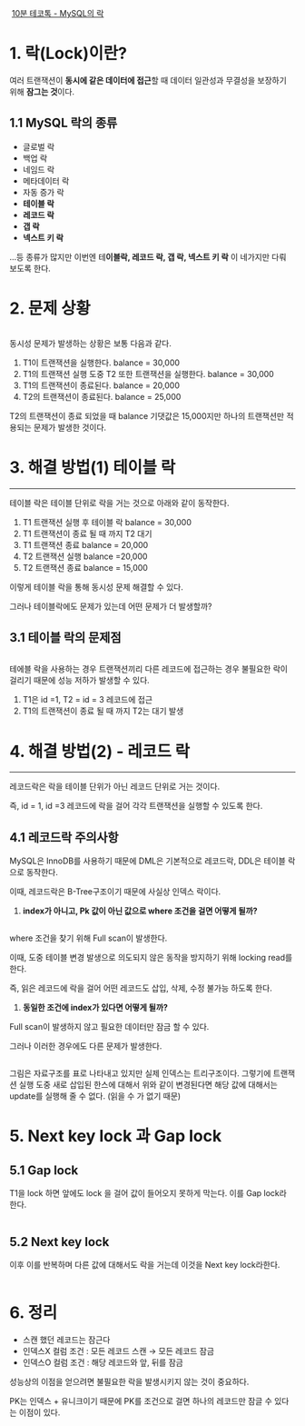 <p><img alt="" src="https://velog.velcdn.com/images/limseohyeon/post/72d63037-c087-483f-a41e-2c5fd041f4c2/image.png" />
<a href="https://youtu.be/-VzgLlSXm4g?si=fTxgB3x33ZT_pUIb">10분 테코톡 - MySQL의 락</a></p>
<h1 id="1-락lock이란">1. 락(Lock)이란?</h1>
<p>여러 트랜잭션이 <strong>동시에 같은 데이터에 접근</strong>할 때 데이터 일관성과 무결성을 보장하기 위해 <strong>잠그는 것</strong>이다.</p>
<h2 id="11-mysql-락의-종류">1.1 MySQL 락의 종류</h2>
<ul>
<li>글로벌 락</li>
<li>백업 락</li>
<li>네임드 락</li>
<li>메타데이터 락</li>
<li>자동 증가 락</li>
<li><strong>테이블 락</strong></li>
<li><strong>레코드 락</strong></li>
<li><strong>갭 락</strong></li>
<li><strong>넥스트 키 락</strong></li>
</ul>
<p>…등 종류가 많지만 이번엔 테<strong>이블락, 레코드 락, 갭 락, 넥스트 키 락</strong> 이 네가지만 다뤄 보도록 한다.</p>
<h1 id="2-문제-상황">2. 문제 상황</h1>
<p><img alt="" src="https://velog.velcdn.com/images/limseohyeon/post/9b9f5e87-1492-4415-995a-9a8d64917ff3/image.png" /></p>
<p>동시성 문제가 발생하는 상황은 보통 다음과 같다.</p>
<ol>
<li>T1이 트랜잭션을 실행한다. balance = 30,000</li>
<li>T1의 트랜잭션 실행 도중 T2 또한 트랜잭션을 실행한다. balance = 30,000</li>
<li>T1의 트랜잭션이 종료된다. balance = 20,000</li>
<li>T2의 트랜잭션이 종료된다. balance = 25,000</li>
</ol>
<p>T2의 트랜잭션이 종료 되었을 때 balance 기댓값은 15,000지만 하나의 트랜잭션만 적용되는 문제가 발생한 것이다.</p>
<h1 id="3-해결-방법1-테이블-락">3. 해결 방법(1) 테이블 락</h1>
<hr />
<p>테이블 락은 테이블 단위로 락을 거는 것으로 아래와 같이 동작한다.</p>
<ol>
<li>T1 트랜잭션 실행 후 테이블 락 balance = 30,000</li>
<li>T1 트랜잭션이 종료 될 때 까지 T2 대기</li>
<li>T1 트랜잭션 종료 balance = 20,000</li>
<li>T2 트랜잭션 실행 balance =20,000</li>
<li>T2 트랜잭션 종료 balance = 15,000</li>
</ol>
<p>이렇게 테이블 락을 통해 동시성 문제 해결할 수 있다.</p>
<p>그러나 테이블락에도 문제가 있는데 어떤 문제가 더 발생할까?</p>
<h2 id="31-테이블-락의-문제점">3.1 테이블 락의 문제점</h2>
<p><img alt="" src="https://velog.velcdn.com/images/limseohyeon/post/d3c36e42-2b76-43a4-991e-84b990c5e4ee/image.png" /></p>
<p>테에블 락을 사용하는 경우 트랜잭션끼리 다른 레코드에 접근하는 경우 불필요한 락이 걸리기 때문에 성능 저하가 발생할 수 있다.</p>
<ol>
<li>T1은 id =1, T2 = id = 3 레코드에 접근</li>
<li>T1의 트랜잭션이 종료 될 때 까지 T2는 대기 발생</li>
</ol>
<h1 id="4-해결-방법2---레코드-락">4. 해결 방법(2) - 레코드 락</h1>
<hr />
<p>레코드락은 락을 테이블 단위가 아닌 레코드 단위로 거는 것이다.</p>
<p>즉, id = 1, id =3 레코드에 락을 걸어 각각 트랜잭션을 실행할 수 있도록 한다.</p>
<h2 id="41-레코드락-주의사항">4.1 레코드락 주의사항</h2>
<p>MySQL은 InnoDB를 사용하기 때문에 DML은 기본적으로 레코드락, DDL은 테이블 락으로 동작한다.</p>
<p>이때, 레코드락은 B-Tree구조이기 때문에 사실상 인덱스 락이다.</p>
<ol>
<li><strong>index가 아니고, Pk 값이 아닌 값으로 where 조건을 걸면 어떻게 될까?</strong></li>
</ol>
<p><img alt="" src="https://velog.velcdn.com/images/limseohyeon/post/e07aa9a4-45af-4b55-8101-925db87fc222/image.png" /></p>
<p>where 조건을 찾기 위해 Full scan이 발생한다.</p>
<p>이때, 도중 테이블 변경 발생으로 의도되지 않은 동작을 방지하기 위해 locking read를 한다. </p>
<p>즉, 읽은 레코드에 락을 걸어 어떤 레코드도 삽입, 삭제, 수정 불가능 하도록 한다.</p>
<ol>
<li><strong>동일한 조건에 index가 있다면 어떻게 될까?</strong></li>
</ol>
<p>Full scan이 발생하지 않고 필요한 데이터만 잠금 할 수 있다.</p>
<p>그러나 이러한 경우에도 다른 문제가 발생한다. </p>
<p><img alt="" src="https://velog.velcdn.com/images/limseohyeon/post/009b6529-5ed8-498c-97c3-42136dc1ad98/image.png" /></p>
<p>그림은 자료구조를 표로 나타내고 있지만 실제 인덱스는 트리구조이다.
그렇기에 트랜잭션 실행 도중 새로 삽입된 한스에 대해서 위와 같이 변경된다면 해당 값에 대해서는 update를 실행해 줄 수 없다. (읽을 수 가 없기 때문)</p>
<h1 id="5-next-key-lock-과-gap-lock"><strong>5. Next key lock 과 Gap lock</strong></h1>
<h2 id="51-gap-lock">5.1 Gap lock</h2>
<p>T1을 lock 하면 앞에도 lock 을 걸어 값이 들어오지 못하게 막는다. 이를 Gap lock라 한다.</p>
<p><img alt="" src="https://velog.velcdn.com/images/limseohyeon/post/f2ae66f0-dffb-4190-9f9a-ffa743ee0b61/image.png" /></p>
<h2 id="52-next-key-lock">5.2 Next key lock</h2>
<p>이후 이를 반복하며 다른 값에 대해서도 락을 거는데 이것을 Next key lock라한다.</p>
<p><img alt="" src="https://velog.velcdn.com/images/limseohyeon/post/1738bfe6-c838-46a2-9094-cdcb8557610e/image.png" /></p>
<h1 id="6-정리">6. 정리</h1>
<ul>
<li>스캔 했던 레코드는 잠근다</li>
<li>인덱스X 컬럼 조건 : 모든 레코드 스캔 → 모든 레코드 잠금</li>
<li>인덱스O 컬럼 조건 : 해당 레코드와 앞, 뒤를 잠금</li>
</ul>
<p>성능상의 이점을 얻으려면 불필요한 락을 발생시키지 않는 것이 중요하다. </p>
<p>PK는 인덱스 + 유니크이기 때문에 PK를 조건으로 걸면 하나의 레코드만 잠글 수 있다는 이점이 있다.</p>